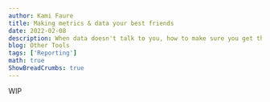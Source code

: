 ```yaml
---
author: Kami Faure
title: Making metrics & data your best friends
date: 2022-02-08
description: When data doesn't talk to you, how to make sure you get the best of your marketing or SEO efforts for your website? This post is for beginners or those who need a refresher.
blog: Other Tools
tags: ['Reporting']
math: true
ShowBreadCrumbs: true
---
```

WIP